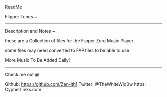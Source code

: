 
ReadMe


Flipper Tunes ~

___________________________________________________________________________________________


Description and Notes ~ 


these are a Collection of files for the Flipper Zero Music Player

some files may need converted to FAP files to be able to use 

More Music To Be Added Daily!


___________________________________________________________________________________________


Check me out @

Github: https://github.com/Zen-ith1
Twitter: @TheWhiteWid0w
https: CypherLinks.com




